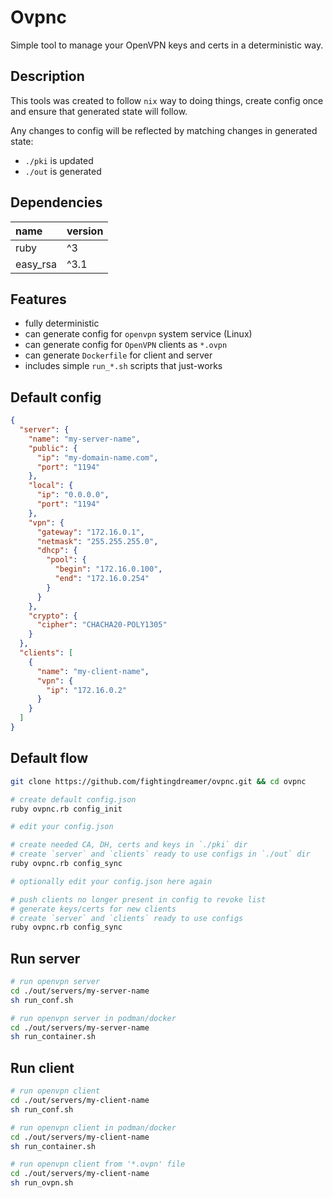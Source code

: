 # Ovpnc

Simple tool to manage your OpenVPN keys and certs in a deterministic way.

## Description

This tools was created to follow `nix` way to doing things, create config once and ensure that generated state will follow.

Any changes to config will be reflected by matching changes in generated state:
- `./pki` is updated
- `./out` is generated

## Dependencies
| name     | version |
| :---     | :---    |
| ruby     | ^3      |
| easy_rsa | ^3.1    |

## Features
- fully deterministic
- can generate config for `openvpn` system service (Linux)
- can generate config for `OpenVPN` clients as `*.ovpn`
- can generate `Dockerfile` for client and server
- includes simple `run_*.sh` scripts that just-works

## Default config
```json
{
  "server": {
    "name": "my-server-name",
    "public": {
      "ip": "my-domain-name.com",
      "port": "1194"
    },
    "local": {
      "ip": "0.0.0.0",
      "port": "1194"
    },
    "vpn": {
      "gateway": "172.16.0.1",
      "netmask": "255.255.255.0",
      "dhcp": {
        "pool": {
          "begin": "172.16.0.100",
          "end": "172.16.0.254"
        }
      }
    },
    "crypto": {
      "cipher": "CHACHA20-POLY1305"
    }
  },
  "clients": [
    {
      "name": "my-client-name",
      "vpn": {
        "ip": "172.16.0.2"
      }
    }
  ]
}
```

## Default flow
```bash
git clone https://github.com/fightingdreamer/ovpnc.git && cd ovpnc

# create default config.json
ruby ovpnc.rb config_init

# edit your config.json

# create needed CA, DH, certs and keys in `./pki` dir
# create `server` and `clients` ready to use configs in `./out` dir
ruby ovpnc.rb config_sync

# optionally edit your config.json here again

# push clients no longer present in config to revoke list
# generate keys/certs for new clients
# create `server` and `clients` ready to use configs
ruby ovpnc.rb config_sync
```

## Run server
```bash
# run openvpn server
cd ./out/servers/my-server-name
sh run_conf.sh

# run openvpn server in podman/docker
cd ./out/servers/my-server-name
sh run_container.sh
```

## Run client
```bash
# run openvpn client
cd ./out/servers/my-client-name
sh run_conf.sh

# run openvpn client in podman/docker
cd ./out/servers/my-client-name
sh run_container.sh

# run openvpn client from '*.ovpn' file
cd ./out/servers/my-client-name
sh run_ovpn.sh
```
